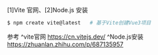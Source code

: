 [1]Vite 官网、[2]Node.js 安装

```bash
$ npm create vite@latest   # 基于Vite创建Vue3项目
```

参考
^vite官网 https://cn.vitejs.dev/
^Node.js安装 https://zhuanlan.zhihu.com/p/687135957